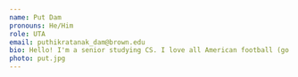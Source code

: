 ```yaml
---
name: Put Dam
pronouns: He/Him
role: UTA 
email: puthikratanak_dam@brown.edu
bio: Hello! I'm a senior studying CS. I love all American football (go Pats!), watching horror and western movies, and reading fiction. I'm so excited to meet as many of you as I can!
photo: put.jpg
---
```

